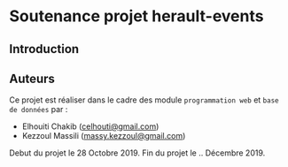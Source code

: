 # Soutenance projet herault-events

## Introduction

## Auteurs

Ce projet est réaliser dans le cadre des module `programmation web` et `base de données` par :

- Elhouiti Chakib (celhouti@gmail.com)
- Kezzoul Massili (massy.kezzoul@gmail.com)

Debut du projet le 28 Octobre 2019.
Fin du projet le .. Décembre 2019.
